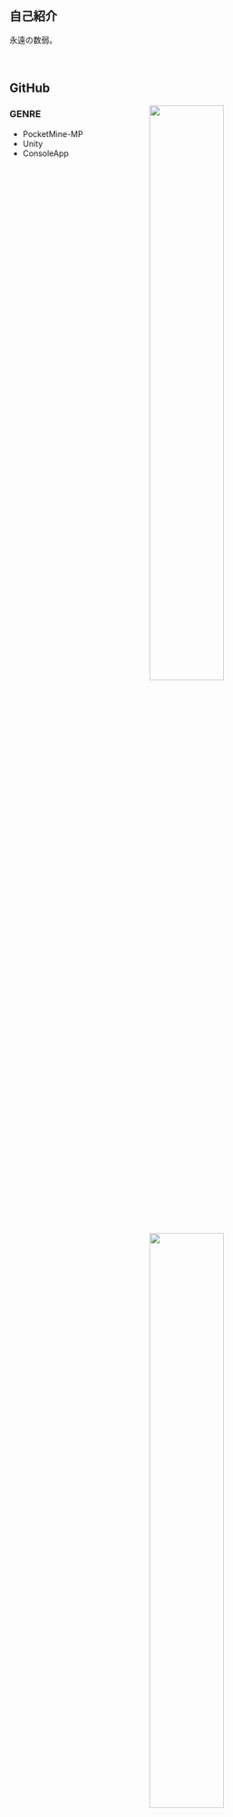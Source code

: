 ## 自己紹介
永遠の数弱。<br>
<br>
<br>

## GitHub
<a href="stat">
  <img src="https://github-readme-stats.vercel.app/api?username=rark7040&show_icons=true&theme=react&count_private=true&include_all_commits=true" width=51% align="right" />
  <img src="https://github-readme-stats.vercel.app/api/top-langs/?username=rark7040&layout=compact&theme=react" width=51% align="right"/>
</a>

### GENRE

- PocketMine-MP
- Unity
- ConsoleApp


<a href="graph">
  <img src="https://activity-graph.herokuapp.com/graph?username=rark7040&theme=react-dark" width=100%/>
</a>
